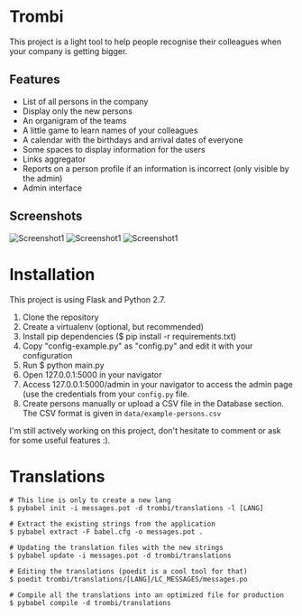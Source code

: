 # Trombi

This project is a light tool to help people recognise their colleagues when your company is getting bigger.

## Features

* List of all persons in the company
* Display only the new persons
* An organigram of the teams
* A little game to learn names of your colleagues
* A calendar with the birthdays and arrival dates of everyone
* Some spaces to display information for the users
* Links aggregator
* Reports on a person profile if an information is incorrect (only visible by the admin)
* Admin interface

## Screenshots

![Screenshot1](https://raw.githubusercontent.com/Mogmi95/Trombi/master/screenshots/trombi_screen.png)
![Screenshot1](https://raw.githubusercontent.com/Mogmi95/Trombi/master/screenshots/trombi_screen_2.png)
![Screenshot1](https://raw.githubusercontent.com/Mogmi95/Trombi/master/screenshots/trombi_screen_3.png)

# Installation

This project is using Flask and Python 2.7.

1. Clone the repository
2. Create a virtualenv (optional, but recommended)
3. Install pip dependencies ($ pip install -r requirements.txt)
4. Copy "config-example.py" as "config.py" and edit it with your configuration
4. Run $ python main.py
5. Open 127.0.0.1:5000 in your navigator
6. Access 127.0.0.1:5000/admin in your navigator to access the admin page (use the credentials from your `config.py` file.
7. Create persons manually or upload a CSV file in the Database section. The CSV format is given in `data/example-persons.csv`

I'm still actively working on this project, don't hesitate to comment or ask for some useful features :).

# Translations

~~~~
# This line is only to create a new lang
$ pybabel init -i messages.pot -d trombi/translations -l [LANG]

# Extract the existing strings from the application
$ pybabel extract -F babel.cfg -o messages.pot .

# Updating the translation files with the new strings
$ pybabel update -i messages.pot -d trombi/translations

# Editing the translations (poedit is a cool tool for that)
$ poedit trombi/translations/[LANG]/LC_MESSAGES/messages.po

# Compile all the translations into an optimized file for production
$ pybabel compile -d trombi/translations
~~~~
